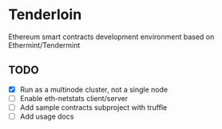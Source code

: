 # Tenderloin
Ethereum smart contracts development environment based on Ethermint/Tendermint

## TODO

- [x] Run as a multinode cluster, not a single node
- [ ] Enable eth-netstats client/server
- [ ] Add sample contracts subproject with truffle
- [ ] Add usage docs